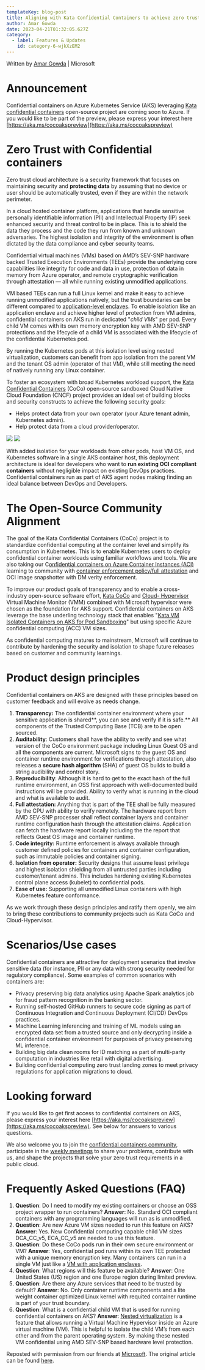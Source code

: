 ```yaml
---
templateKey: blog-post
title: Aligning with Kata Confidential Containers to achieve zero trust operator deployments with AKS
author: Amar Gowda
date: 2023-04-21T01:32:05.627Z
category: 
  - label: Features & Updates
    id: category-6-wjkXzEM2
---
```


Written by [Amar Gowda](https://techcommunity.microsoft.com/t5/user/viewprofilepage/user-id/681343#profile) | Microsoft

# Announcement

Confidential containers on Azure Kubernetes Service (AKS) leveraging [Kata confidential containers](https://github.com/confidential-containers/) open-source project are coming soon to Azure. If you would like to be part of the preview, please express your interest here [https://aka.ms/cocoakspreview](https://aka.ms/cocoakspreview)

# Zero Trust with Confidential containers

Zero trust cloud architecture is a security framework that focuses on maintaining security and **protecting data** by assuming that no device or user should be automatically trusted, even if they are within the network perimeter.

In a cloud hosted container platform, applications that handle sensitive personally identifiable information (PII) and Intellectual Property (IP) seek enhanced security and threat control to be in place. This is to shield the data they process and the code they run from known and unknown adversaries. The highest isolation and integrity of the environment is often dictated by the data compliance and cyber security teams.

Confidential virtual machines (VMs) based on AMD’s SEV-SNP hardware backed Trusted Execution Environments (TEEs) provide the underlying core capabilities like integrity for code and data in use, protection of data in memory from Azure operator, and remote cryptographic verification through attestation — all while running existing unmodified applications.

VM based TEEs can run a full Linux kernel and make it easy to achieve running unmodified applications natively, but the trust boundaries can be different compared to [application-level enclaves](https://learn.microsoft.com/en-us/azure/confidential-computing/confidential-nodes-aks-overview). To enable isolation like an application enclave and achieve higher level of protection from VM admins, confidential containers on AKS run in dedicated "_child VMs_" per pod. Every child VM comes with its own memory encryption key with AMD SEV-SNP protections and the lifecycle of a child VM is associated with the lifecycle of the confidential Kubernetes pod.

By running the Kubernetes pods at this isolation level using nested virtualization, customers can benefit from app isolation from the parent VM and the tenant OS admin (operator of that VM), while still meeting the need of natively running any Linux container.

To foster an ecosystem with broad Kubernetes workload support, the [Kata Confidential Containers](https://github.com/confidential-containers) (CoCo) open-source sandboxed Cloud Native Cloud Foundation (CNCF) project provides an ideal set of building blocks and security constructs to achieve the following security goals:

*   Helps protect data from your own operator (your Azure tenant admin, Kubernetes admin).
*   Help protect data from a cloud provider/operator.

![](/img/0_U_V1d1t1r-DQE_4w.webp)
![](/img/0_ZQiAiEY3-GgfL3Me.webp)

With added isolation for your workloads from other pods, host VM OS, and Kubernetes software in a single AKS container host, this deployment architecture is ideal for developers who want to **run existing OCI compliant containers** without negligible impact on existing DevOps practices. Confidential containers run as part of AKS agent nodes making finding an ideal balance between DevOps and Developers.

# The Open-Source Community Alignment

The goal of the Kata Confidential Containers (CoCo) project is to standardize confidential computing at the container level and simplify its consumption in Kubernetes. This is to enable Kubernetes users to deploy confidential container workloads using familiar workflows and tools. We are also taking our C[onfidential containers on Azure Container Instances (ACI)](https://learn.microsoft.com/en-us/azure/container-instances/container-instances-confidential-overview) learning to community with [container enforcement policy/full attestation](https://github.com/microsoft/kata-containers/tree/cc-msft) and OCI image snapshotter with DM verity enforcement.

To improve our product goals of transparency and to enable a cross-industry open-source software effort, [Kata CoCo](https://github.com/confidential-containers) and [Cloud- Hypervisor](https://www.cloudhypervisor.org/) Virtual Machine Monitor (VMM) combined with Microsoft hypervisor were chosen as the foundation for AKS support. Confidential containers on AKS leverage the base underling technology stack that enables "[Kata VM Isolated Containers on AKS for Pod Sandboxing](https://techcommunity.microsoft.com/t5/apps-on-azure-blog/preview-support-for-kata-vm-isolated-containers-on-aks-for-pod/ba-p/3751557)" but using specific Azure confidential computing (ACC) VM sizes.

As confidential computing matures to mainstream, Microsoft will continue to contribute by hardening the security and isolation to shape future releases based on customer and community learnings.

# Product design principles

Confidential containers on AKS are designed with these principles based on customer feedback and will evolve as needs change.

1.  **Transparency:** The confidential container environment where your sensitive application is shared**, you can see and verify if it is safe.** All components of the Trusted Computing Base (TCB) are to be open sourced.
2.  **Auditability**: Customers shall have the ability to verify and see what version of the CoCo environment package including Linux Guest OS and all the components are current. Microsoft signs to the guest OS and container runtime environment for verifications through attestation, also releases a **secure hash algorithm** (SHA) of guest OS builds to build a string audibility and control story.
3.  **Reproducibility**: Although it is hard to get to the exact hash of the full runtime environment, an OSS first approach with well-documented build instructions will be provided. Ability to verify what is running in the cloud and what is available to audit.
4.  **Full attestation:** Anything that is part of the TEE shall be fully measured by the CPU with ability to verify remotely. The hardware report from AMD SEV-SNP processer shall reflect container layers and container runtime configuration hash through the attestation claims. Application can fetch the hardware report locally including the the report that reflects Guest OS image and container runtime.
5.  **Code integrity:** Runtime enforcement is always available through customer defined policies for containers and container configuration, such as immutable policies and container signing.
6.  **Isolation from operator:** Security designs that assume least privilege and highest isolation shielding from all untrusted parties including customer/tenant admins. This includes hardening existing Kubernetes control plane access (kubelet) to confidential pods.
7.  **Ease of use:** Supporting all unmodified Linux containers with high Kubernetes feature conformance.

As we work through these design principles and ratify them openly, we aim to bring these contributions to community projects such as Kata CoCo and Cloud-Hypervisor.

# Scenarios/Use cases

Confidential containers are attractive for deployment scenarios that involve sensitive data (for instance, PII or any data with strong security needed for regulatory compliance). Some examples of common scenarios with containers are:

*   Privacy preserving big data analytics using Apache Spark analytics job for fraud pattern recognition in the banking sector.
*   Running self-hosted GitHub runners to secure code signing as part of Continuous Integration and Continuous Deployment (CI/CD) DevOps practices.
*   Machine Learning inferencing and training of ML models using an encrypted data set from a trusted source and only decrypting inside a confidential container environment for purposes of privacy preserving ML inference.
*   Building big data clean rooms for ID matching as part of multi-party computation in industries like retail with digital advertising.
*   Building confidential computing zero trust landing zones to meet privacy regulations for application migrations to cloud.

# Looking forward

If you would like to get first access to confidential containers on AKS, please express your interest here [https://aka.ms/cocoakspreview](https://aka.ms/cocoakspreview). See below for answers to various questions.

We also welcome you to join the [confidential containers community,](https://github.com/confidential-containers/) participate in the [weekly meetings](https://docs.google.com/document/d/1E3GLCzNgrcigUlgWAZYlgqNTdVwiMwCRTJ0QnJhLZGA/edit#heading=h.qo5uv6tg7dfy) to share your problems, contribute with us, and shape the projects that solve your zero trust requirements in a public cloud.

# Frequently Asked Questions (FAQ)

1.  **Question**: Do I need to modify my existing containers or choose an OSS project wrapper to run containers? **Answer**: No. Standard OCI compliant containers with any programming languages will run as is unmodified.
2.  **Question**: Are new Azure VM sizes needed to run this feature on AKS? **Answer**: Yes. New Confidential computing capable child VM sizes DCA\_CC\_v5, ECA\_CC\_v5 are needed to use this feature.
3.  **Question**: Do these CoCo pods run in their own secure environment or VM? **Answer**: Yes, confidential pod runs within its own TEE protected with a unique memory encryption key. Many containers can run in a single VM just like a [VM with application enclaves](https://learn.microsoft.com/en-us/azure/confidential-computing/confidential-nodes-aks-overview).
4.  **Question**: What regions will this feature be available? **Answer**: One United States (US) region and one Europe region during limited preview.
5.  **Question**: Are there any Azure services that need to be trusted by default? **Answer**: No. Only container runtime components and a lite weight container optimized Linux kernel with requited container runtime is part of your trust boundary.
6.  **Question**: What is a confidential child VM that is used for running confidential containers on AKS? **Answer**: [Nested virtualization](https://learn.microsoft.com/en-us/virtualization/hyper-v-on-windows/user-guide/nested-virtualization#how-nested-virtualization-works) is a feature that allows running a Virtual Machine Hypervisor inside an Azure virtual machine (VM). This is helpful to isolate the child VM’s from each other and from the parent operating system. By making these nested VM confidential using AMD SEV-SNP based hardware level protection.

Reposted with permission from our friends at [Microsoft](https://microsoft.com). The original article can be found [here](https://techcommunity.microsoft.com/t5/azure-confidential-computing/aligning-with-kata-confidential-containers-to-achieve-zero-trust/ba-p/3797876).